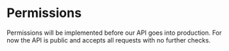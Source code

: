 # Permissions
Permissions will be implemented before our API goes into production. For now the API is public and accepts all requests
with no further checks.